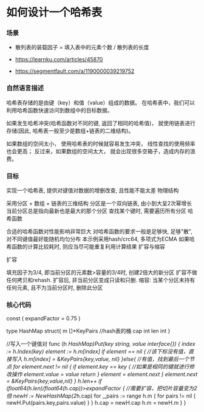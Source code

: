 # 如何设计一个哈希表

### 场景

- 散列表的装载因子 = 填入表中的元素个数 / 散列表的长度

- https://learnku.com/articles/45870
- https://segmentfault.com/a/1190000039219752


### 自然语言描述

哈希表存储的是由键（key）和值（value）组成的数据。
在哈希表中，我们可以利用哈希函数快速访问到数组中的目标数据。

如果发生哈希冲突(哈希函数对不同的键, 返回了相同的哈希值)，
就使用链表进行存储(因此, 哈希表一般至少是数组+链表的二维结构)。

如果数组的空间太小，
使用哈希表的时候就容易发生冲突，
线性查找的使用频率也会更高；
反过来，如果数组的空间太大，
就会出现很多空箱子，造成内存的浪费。

### 目标

实现一个哈希表, 提供对键值对数据的增删改查, 且性能不能太差
物理结构

采用分区 + 数组 + 链表的三维结构
分区是一个双向链表, 由小到大呈2次幂增长
当前分区总是指向最新也是最大的那个分区
查找某个键时, 需要遍历所有分区
哈希函数

合适的哈希函数对性能影响非常巨大
对哈希函数的要求一般是足够快, 足够"散", 对不同键值最好能随机均匀分布
本示例采用hash/crc64, 多项式为ECMA
如果哈希函数的计算比较耗时, 则应当尽可能重复利用计算结果
扩容与缩容

扩容

填充因子为3/4, 即当前分区的元素数>容量的3/4时, 创建2倍大的新分区
扩容不做任何拷贝和rehash.
扩容后, 非当前分区变成只读和只删.
缩容: 当某个分区未持有任何元素, 且不为当前分区时, 删除此分区

### 核心代码

const (
    expandFactor = 0.75
    )

type HashMap struct{
    m []*KeyPairs //hash表的桶
    cap int
    len int
}


//写入一个键值对
func (h *HashMap)Put(key string, value interface{}) {
    index := h.Index(key)
    element := h.m[index]
    if element == nil { //该下标没有值，直接写入
        h.m[index] = &KeyPairs{key,value, nil}
    }else{ //有值，找到最后一个节点
        for element.next != nil {
            if element.key == key { //如果是相同的键就进行修改操作
                element.value = value
                return
            }
            element = element.next
        }
        element.next = &KeyPairs{key,value,nil}
    }
    h.len++
    if (float64(h.len)/float64(h.cap))>expandFactor { //需要扩容，把切片容量变为2倍
        newH :=  NewHashMap(2*h.cap)
        for _,pairs := range h.m {
            for pairs != nil {
                newH.Put(pairs.key,pairs.value)
            }
        }
        h.cap = newH.cap
        h.m = newH.m
    }
}
